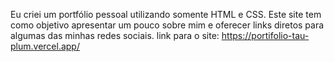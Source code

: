 Eu criei um portfólio pessoal utilizando somente HTML e CSS. Este site tem como objetivo apresentar um pouco sobre mim e oferecer links diretos para algumas das minhas redes sociais. link para o site: https://portifolio-tau-plum.vercel.app/
